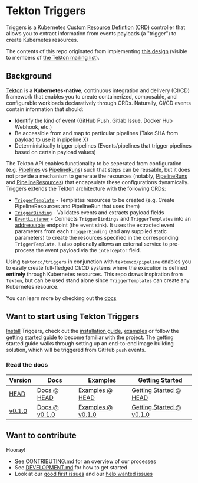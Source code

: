 # Tekton Triggers
Triggers is a Kubernetes [Custom Resource Defintion](https://kubernetes.io/docs/concepts/extend-kubernetes/api-extension/custom-resources/) (CRD) controller that allows you to extract information from events payloads (a "trigger") to create Kubernetes resources.

The contents of this repo originated from implementing [this design](https://docs.google.com/document/d/1fngeNn3kGD4P_FTZjAnfERcEajS7zQhSEUaN7BYIlTw/edit#heading=h.iyqzt1brkg3o)
(visible to members of [the Tekton mailing list](https://github.com/tektoncd/community/blob/master/contact.md#mailing-list)).

## Background
[Tekton](https://github.com/tektoncd/pipeline) is a **Kubernetes-native**, continuous integration and delivery (CI/CD) framework that enables you to create containerized, composable, and configurable workloads declaratively through CRDs.
Naturally, CI/CD events contain information that should:
- Identify the kind of event (GitHub Push, Gitlab Issue, Docker Hub Webhook, etc.)
- Be accessible from and map to particular pipelines (Take SHA from payload to use it in pipeline X)
- Deterministically trigger pipelines (Events/pipelines that trigger pipelines based on certain payload values)

The Tekton API enables functionality to be seperated from configuration (e.g. [Pipelines](https://github.com/tektoncd/pipeline/blob/master/docs/pipelines.md) vs [PipelineRuns](https://github.com/tektoncd/pipeline/blob/master/docs/pipelineruns.md)) such that steps can be reusable, but it does not provide a mechanism to generate the resources (notably, [PipelineRuns](https://github.com/tektoncd/pipeline/blob/master/docs/pipelineruns.md) and [PipelineResources](https://github.com/tektoncd/pipeline/blob/master/docs/resources.md#pipelineresources)) that encapsulate these configurations dynamically. Triggers extends the Tekton architecture with the following CRDs:
- [`TriggerTemplate`](docs/triggertemplates.md) - Templates resources to be created (e.g. Create PipelineResources and PipelineRun that uses them)
- [`TriggerBinding`](docs/triggerbindings.md) - Validates events and extracts payload fields
- [`EventListener`](docs/eventlisteners.md) - Connects `TriggerBindings` and `TriggerTemplates` into an [addressable](https://github.com/knative/eventing/blob/master/docs/spec/interfaces.md) endpoint (the event sink). It uses the extracted event parameters from each `TriggerBinding` (and any supplied static parameters) to create the resources specified in the corresponding `TriggerTemplate`. It also optionally allows an external service to pre-process the event payload via the `interceptor` field.


Using `tektoncd/triggers` in conjunction with `tektoncd/pipeline` enables you to easily create full-fledged CI/CD systems where the execution is defined **entirely** through Kubernetes resources.
This repo draws inspiration from `Tekton`, but can be used stand alone since `TriggerTemplates` can create any Kubernetes resource.

You can learn more by checking out the [docs](docs/README.md)

## Want to start using Tekton Triggers

[Install](./docs/install.md) Triggers, check out the [installation guide](./docs/install.md),  [examples](./examples/README.md) or follow the [getting started guide](./docs/getting-started/README.md) to become familiar with the project. The getting started guide walks through setting up an end-to-end image building solution, which will be triggered from GitHub `push` events.

### Read the docs

| Version | Docs | Examples | Getting Started |
| ------- | ---- | -------- | --------------- |
| [HEAD](https://github.com/tektoncd/triggers/blob/master/DEVELOPMENT.md#install-pipeline) | [Docs @ HEAD](https://github.com/tektoncd/triggers/blob/master/docs/README.md) | [Examples @ HEAD](https://github.com/tektoncd/triggers/blob/master/examples) | [Getting Started @ HEAD](https://github.com/tektoncd/triggers/blob/master/docs/getting-started#getting-started-with-triggers) |
| [v0.1.0](https://github.com/tektoncd/pipeline/releases/tag/v0.1.0) | [Docs @ v0.1.0](https://github.com/tektoncd/triggers/tree/v0.1.0/docs#tekton-triggers) | [Examples @ v0.1.0](https://github.com/tektoncd/triggers/tree/v0.1.0/examples#examples) | [Getting Started @ v0.1.0](https://github.com/tektoncd/triggers/tree/v0.1.0/docs/getting-started#getting-started-with-triggers) |

## Want to contribute

Hooray!

- See [CONTRIBUTING.md](CONTRIBUTING.md) for an overview of our processes
- See [DEVELOPMENT.md](DEVELOPMENT.md) for how to get started
- Look at our
  [good first issues](https://github.com/tektoncd/triggers/issues?q=is%3Aissue+is%3Aopen+label%3A%22good+first+issue%22)
  and our
  [help wanted issues](https://github.com/tektoncd/triggers/issues?q=is%3Aissue+is%3Aopen+label%3A%22help+wanted%22)
